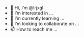 - 👋 Hi, I’m @lrjxgl
- 👀 I’m interested in ...
- 🌱 I’m currently learning ...
- 💞️ I’m looking to collaborate on ...
- 📫 How to reach me ...

<!---
lrjxgl/lrjxgl is a ✨ special ✨ repository because its `README.md` (this file) appears on your GitHub profile.
You can click the Preview link to take a look at your changes.
--->

